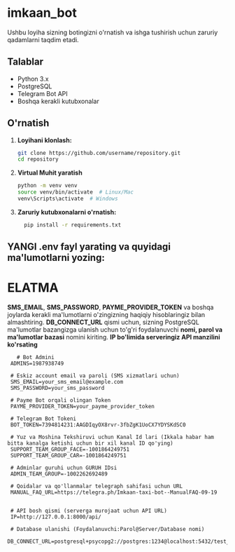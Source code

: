 # imkaan_bot

Ushbu loyiha sizning botingizni o'rnatish va ishga tushirish uchun zaruriy qadamlarni taqdim etadi.

## Talablar

- Python 3.x
- PostgreSQL
- Telegram Bot API
- Boshqa kerakli kutubxonalar

## O'rnatish

1. **Loyihani klonlash:**

   ```bash
   git clone https://github.com/username/repository.git
   cd repository

2. **Virtual Muhit yaratish**
    ```bash
    python -m venv venv
    source venv/bin/activate  # Linux/Mac
    venv\Scripts\activate  # Windows

3. **Zaruriy kutubxonalarni o'rnatish:**
    ```bash
      pip install -r requirements.txt


## YANGI .env fayl yarating va quyidagi ma'lumotlarni yozing:
# ELATMA
**SMS_EMAIL**, **SMS_PASSWORD**, **PAYME_PROVIDER_TOKEN** va boshqa joylarda kerakli ma'lumotlarni o'zingizning haqiqiy hisoblaringiz bilan almashtiring.
**DB_CONNECT_URL** qismi uchun, sizning PostgreSQL ma'lumotlar bazangizga ulanish uchun to'g'ri foydalanuvchi **nomi, parol va ma'lumotlar bazasi** nomini kiriting.
**IP bo'limida serveringiz API manzilini ko'rsating**
 ```plaintext
    # Bot Admini
  ADMINS=1987938749
  
  # Eskiz account email va paroli (SMS xizmatlari uchun)
  SMS_EMAIL=your_sms_email@example.com
  SMS_PASSWORD=your_sms_password
  
  # Payme Bot orqali olingan Token
  PAYME_PROVIDER_TOKEN=your_payme_provider_token
  
  # Telegram Bot Tokeni
  BOT_TOKEN=7394814231:AAGDIqyOX8rvr-3fbZgK1UoCX7YDYSKdSC0
  
  # Yuz va Moshina Tekshiruvi uchun Kanal Id lari (Ikkala habar ham bitta kanalga ketishi uchun bir xil kanal ID qo'ying)
  SUPPORT_TEAM_GROUP_FACE=-1001864249751
  SUPPORT_TEAM_GROUP_CAR=-1001864249751
  
  # Adminlar guruhi uchun GURUH IDsi
  ADMIN_TEAM_GROUP=-1002262692489
  
  # Qoidalar va qo'llanmalar telegraph sahifasi uchun URL
  MANUAL_FAQ_URL=https://telegra.ph/Imkaan-taxi-bot--ManualFAQ-09-19
  
  
  # API bosh qismi (serverga murojaat uchun API URL)
  IP=http://127.0.0.1:8000/api/
  
  # Database ulanishi (Foydalanuvchi:Parol@Server/Database nomi)
  DB_CONNECT_URL=postgresql+psycopg2://postgres:1234@localhost:5432/test_db



 




  
  

 
